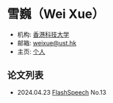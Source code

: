 # 雪巍（Wei Xue）

- 机构: [香港科技大学](../Institutions/HKUST.md)
- 邮箱: weixue@ust.hk
- 主页: [个人](http://wei-xue.com)

## 论文列表

- 2024.04.23 [FlashSpeech](../Models/Speech_LLM/2024.04.23_FlashSpeech.md) No.13
